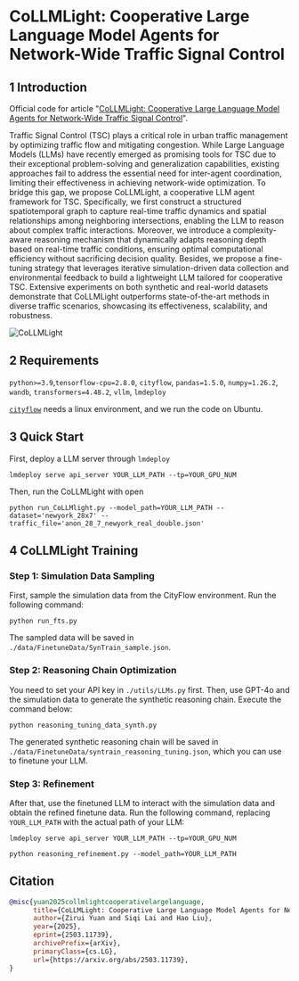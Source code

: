 # CoLLMLight: Cooperative Large Language Model Agents for Network-Wide Traffic Signal Control

<a id="Introduction"></a>
## 1 Introduction

Official code for article "[CoLLMLight: Cooperative Large Language Model Agents for Network-Wide Traffic Signal Control](https://arxiv.org/abs/2503.11739)".

Traffic Signal Control (TSC) plays a critical role in urban traffic management by optimizing traffic flow and mitigating congestion. While Large Language Models (LLMs) have recently emerged as promising tools for TSC due to their exceptional problem-solving and generalization capabilities, existing approaches fail to address the essential need for inter-agent coordination, limiting their effectiveness in achieving network-wide optimization. To bridge this gap, we propose CoLLMLight, a cooperative LLM agent framework for TSC. 
Specifically, we first construct a structured spatiotemporal graph to capture real-time traffic dynamics and spatial relationships among neighboring intersections, enabling the LLM to reason about complex traffic interactions.
Moreover, we introduce a complexity-aware reasoning mechanism that dynamically adapts reasoning depth based on real-time traffic conditions, ensuring optimal computational efficiency without sacrificing decision quality.
Besides, we propose a fine-tuning strategy that leverages iterative simulation-driven data collection and environmental feedback to build a lightweight LLM tailored for cooperative TSC. 
Extensive experiments on both synthetic and real-world datasets demonstrate that CoLLMLight outperforms state-of-the-art methods in diverse traffic scenarios, showcasing its effectiveness, scalability, and robustness.

![CoLLMLight](./media/Overview.png)

<a id="requirements"></a>
## 2 Requirements

`python>=3.9`,`tensorflow-cpu=2.8.0`, `cityflow`, `pandas=1.5.0`, `numpy=1.26.2`, `wandb`,  `transformers=4.48.2`, `vllm`, `lmdeploy`

[`cityflow`](https://github.com/cityflow-project/CityFlow.git) needs a linux environment, and we run the code on Ubuntu.

<a id="Usage"></a>
## 3 Quick Start
First, deploy a LLM server through `lmdeploy`
```shell
lmdeploy serve api_server YOUR_LLM_PATH --tp=YOUR_GPU_NUM
```
Then, run the CoLLMLight with open
```shell
python run_CoLLMlight.py --model_path=YOUR_LLM_PATH --dataset='newyork_28x7' --traffic_file='anon_28_7_newyork_real_double.json'
```

<a id="Training"></a>
## 4 CoLLMLight Training

### Step 1: Simulation Data Sampling
First, sample the simulation data from the CityFlow environment. Run the following command:
```shell
python run_fts.py
```
The sampled data will be saved in `./data/FinetuneData/SynTrain_sample.json`.

### Step 2: Reasoning Chain Optimization
You need to set your API key in `./utils/LLMs.py` first.
Then, use GPT-4o and the simulation data to generate the synthetic reasoning chain. Execute the command below:
```shell
python reasoning_tuning_data_synth.py
```
The generated synthetic reasoning chain will be saved in `./data/FinetuneData/syntrain_reasoning_tuning.json`, which you can use to finetune your LLM.

### Step 3: Refinement
After that, use the finetuned LLM to interact with the simulation data and obtain the refined finetune data. Run the following command, replacing `YOUR_LLM_PATH` with the actual path of your LLM:
```shell
lmdeploy serve api_server YOUR_LLM_PATH --tp=YOUR_GPU_NUM
```
```shell
python reasoning_refinement.py --model_path=YOUR_LLM_PATH
``` 

## Citation
```bibtex
@misc{yuan2025collmlightcooperativelargelanguage,
      title={CoLLMLight: Cooperative Large Language Model Agents for Network-Wide Traffic Signal Control}, 
      author={Zirui Yuan and Siqi Lai and Hao Liu},
      year={2025},
      eprint={2503.11739},
      archivePrefix={arXiv},
      primaryClass={cs.LG},
      url={https://arxiv.org/abs/2503.11739}, 
}
```
